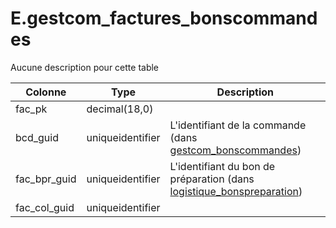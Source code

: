 # E.gestcom_factures_bonscommandes

Aucune description pour cette table

Colonne|Type|Description
---|---|---
fac_pk|decimal(18,0)|
bcd_guid|uniqueidentifier|L'identifiant de la commande (dans [gestcom_bonscommandes](generated_gestcom_bonscommandes.md)) 
fac_bpr_guid|uniqueidentifier|L'identifiant du bon de préparation (dans [logistique_bonspreparation](generated_logistique_bonspreparation.md)) 
fac_col_guid|uniqueidentifier|
